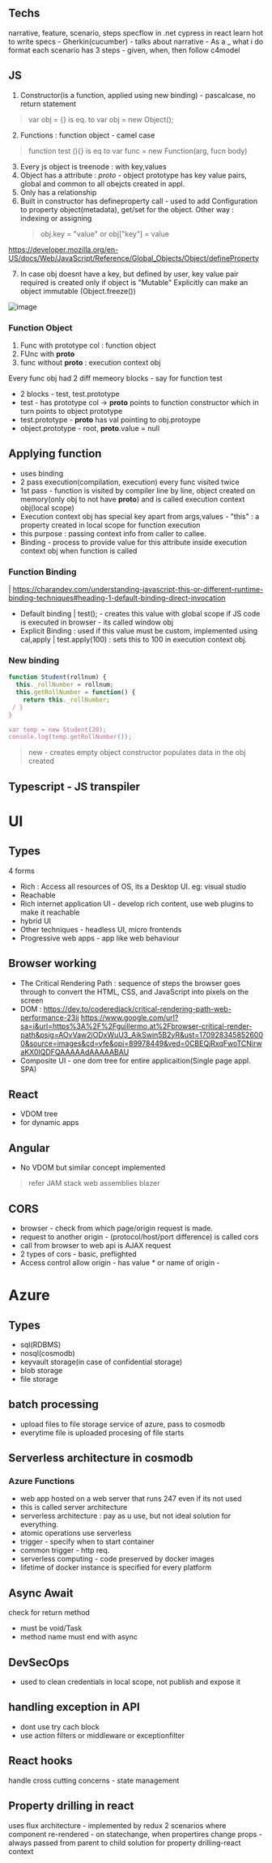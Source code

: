 ## Techs
narrative, feature, scenario, steps
specflow in .net
cypress in react
learn hot to write specs - Gherkin(cucumber) - talks about narrative - As a _ what i do format
each scenario has 3 steps - given, when, then
follow c4model

## JS
1. Constructor(is a function, applied using new binding) - pascalcase, no return statement
> var obj = {} is eq. to var obj = new Object();
2. Functions : function object - camel case
> function test (){} is eq to var func = new Function(arg, fucn body)  
3. Every js object is treenode : with key,values
4. Object has a attribute : _proto_ - object prototype has key value pairs, global and common to all obejcts created in appl.
5. Only has a relationship
6. Built in constructor has defineproperty call - used to add Configuration to property object(metadata), get/set for the object. 
   Other way : indexing or assigning
   > obj.key = "value" or obj["key"] = value 

  https://developer.mozilla.org/en-US/docs/Web/JavaScript/Reference/Global_Objects/Object/defineProperty

7. In case obj doesnt have a key, but defined by user, key value pair required is created only if object is "Mutable"
   Explicitly can make an object immutable (Object.freeze())

![image](https://github.com/Madhumitha7765/Bootcamp/assets/68181437/a1483672-7654-404e-8177-0b7e7e08d4e2)


### Function Object

1. Func with prototype col : function object
2. FUnc with __proto__
3. func without __proto__ : execution context obj

Every func obj had 2 diff memeory blocks - say for function test 
- 2 blocks - test, test.prototype
- test - has prototype col -> __proto__ points to function constructor which in turn points to object prototype
- test.prototype - __proto__ has val pointing to obj.protoype
- object.prototype - root, __proto__.value = null

## Applying function 
- uses binding
- 2 pass execution(compilation, execution) every func visited twice
- 1st pass - function is visited by compiler line by line, object created on memory(only obj to not have __proto__) and is called execution context obj(local scope)
- Execution context obj has special key apart from args,values - "this" : a property created in local scope for function execution
- this purpose : passing context info from caller to callee.
- Binding - process to provide value for this attribute inside execution context obj when function is called


### Function Binding
| https://charandev.com/understanding-javascript-this-or-different-runtime-binding-techniques#heading-1-default-binding-direct-invocation
- Default binding 
| test(); - creates this value with global scope
if JS code is executed in browser - its called window obj
- Explicit Binding : used if this value must be custom, implemented using cal,apply
| test.apply(100) : sets this to 100 in execution context obj.

### New binding

```js
function Student(rollnum) {
  this._rollNumber = rollnum;
  this.getRollNumber = function() {
    return this._rollNumber;
 / }
}

var temp = new Student(20);
console.log(temp.getRollNumber());
```
> new - creates empty object
> constructor populates data in the obj created


## Typescript - JS transpiler

# UI

## Types 
4 forms 
- Rich : Access all resources of OS, its a Desktop UI. eg: visual studio
- Reachable
- Rich internet application UI - develop rich content, use web plugins to make it reachable
- hybrid UI
- Other techniques - headless UI, micro frontends
- Progressive web apps - app like web behaviour

## Browser working

- The Critical Rendering Path :  sequence of steps the browser goes through to convert the HTML, CSS, and JavaScript into pixels on the screen
- DOM : https://dev.to/coderedjack/critical-rendering-path-web-performance-23ij
https://www.google.com/url?sa=i&url=https%3A%2F%2Fguillermo.at%2Fbrowser-critical-render-path&psig=AOvVaw2jODxWuU3_AikSwin5B2yR&ust=1709283458526000&source=images&cd=vfe&opi=89978449&ved=0CBEQjRxqFwoTCNirwaKX0IQDFQAAAAAdAAAAABAU
- Composite UI - one dom tree for entire applicaition(Single page appl. SPA)

## React
- VDOM tree
- for dynamic apps

## Angular 
- No VDOM but similar concept implemented

> refer JAM stack
> web assemblies
> blazer


## CORS 
- browser - check from which page/origin request is made.
- request to another origin - (protocol/host/port difference) is called cors
- call from browser to web api is AJAX request
- 2 types of cors - basic, preflighted
- Access control allow origin - has value * or name of origin -

# Azure

## Types
- sql(RDBMS)
- nosql(cosmodb)
- keyvault storage(in case of confidential storage)
- blob storage
- file storage

## batch processing 
- upload files to file storage service of azure, pass to cosmodb
- everytime file is uploaded procesing of file starts

## Serverless architecture in cosmodb
### Azure Functions
- web app hosted on a web server that runs 247 even if its not used
- this is called server architecture
- serverless architecture : pay as u use, but not ideal solution for everything.
- atomic operations use serverless
- trigger - specify when to start container
- common trigger - http req. 
- serverless computing - code preserved by docker images
- lifetime of docker instance is specified for every platform

## Async Await
check for return method 
- must be void/Task<T>
- method name must end with async

## DevSecOps
- used to clean credentials in local scope, not publish and expose it


## handling exception in API
- dont use try cach block
- use action filters or middleware or exceptionfilter

## React hooks
handle cross cutting concerns - state management

## Property drilling in react
uses flux architecture - implemented by redux
2 scenarios where component re-rendered - on statechange, when propertires change
props - always passed from parent to child
solution for property drilling-react context





